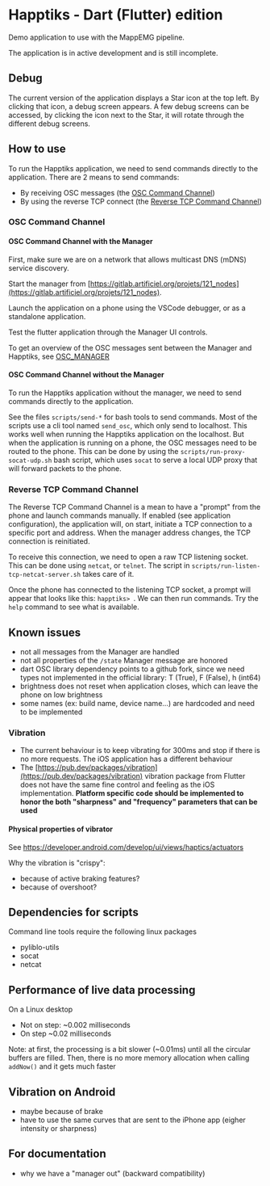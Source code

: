 # Happtiks - Dart (Flutter) edition

Demo application to use with the MappEMG pipeline.

The application is in active development and is still incomplete.

## Debug

The current version of the application displays a Star icon at the top left. By clicking that icon, a debug screen appears. A few debug screens can be accessed, by clicking the icon next to the Star, it will rotate through the different debug screens.

## How to use

To run the Happtiks application, we need to send commands directly to the application. There are 2 means to send commands:

- By receiving OSC messages (the [OSC Command Channel](#osc-command-channel))
- By using the reverse TCP connect (the [Reverse TCP Command Channel](#reverse-tcp-command-channel))

### OSC Command Channel

#### OSC Command Channel with the Manager

First, make sure we are on a network that allows multicast DNS (mDNS) service discovery.

Start the manager from [https://gitlab.artificiel.org/projets/121_nodes](https://gitlab.artificiel.org/projets/121_nodes).

Launch the application on a phone using the VSCode debugger, or as a standalone application.

Test the flutter application through the Manager UI controls.

To get an overview of the OSC messages sent between the Manager and Happtiks, see [OSC_MANAGER](/OSC_MANAGER.md)

#### OSC Command Channel without the Manager

To run the Happtiks application without the manager, we need to send commands directly to the application.

See the files `scripts/send-*` for bash tools to send commands. Most of the scripts use a cli tool named `send_osc`, which only send to localhost. This works well when running the Happtiks application on the localhost. But when the application is running on a phone, the OSC messages need to be routed to the phone. This can be done by using the `scripts/run-proxy-socat-udp.sh` bash script, which uses `socat` to serve a local UDP proxy that will forward packets to the phone.

### Reverse TCP Command Channel

The Reverse TCP Command Channel is a mean to have a "prompt" from the phone and launch commands manually. If enabled (see application configuration), the application will, on start, initiate a TCP connection to a specific port and address. When the manager address changes, the TCP connection is reinitiated.

To receive this connection, we need to open a raw TCP listening socket. This can be done using `netcat`, or `telnet`. The script in `scripts/run-listen-tcp-netcat-server.sh` takes care of it.

Once the phone has connected to the listening TCP socket, a prompt will appear that looks like this: `happtiks> `. We can then run commands. Try the `help` command to see what is available.

## Known issues

- not all messages from the Manager are handled
- not all properties of the `/state` Manager message are honored
- dart OSC library dependency points to a github fork, since we need types not implemented in the official library: T (True), F (False), h (int64)
- brightness does not reset when application closes, which can leave the phone on low brightness
- some names (ex: build name, device name...) are hardcoded and need to be implemented

### Vibration

- The current behaviour is to keep vibrating for 300ms and stop if there is no more requests. The iOS application has a different behaviour
- The [https://pub.dev/packages/vibration](https://pub.dev/packages/vibration) vibration package from Flutter does not have the same fine control and feeling as the iOS implementation. **Platform specific code should be implemented to honor the both "sharpness" and "frequency" parameters that can be used**

#### Physical properties of vibrator

See https://developer.android.com/develop/ui/views/haptics/actuators

Why the vibration is "crispy":

- because of active braking features?
- because of overshoot?

## Dependencies for scripts

Command line tools require the following linux packages

- pyliblo-utils
- socat
- netcat

## Performance of live data processing

On a Linux desktop

- Not on step: ~0.002 milliseconds
- On step ~0.02 milliseconds

Note: at first, the processing is a bit slower (~0.01ms) until all the circular buffers are filled. Then, there is no more memory allocation when calling `addNow()` and it gets much faster

## Vibration on Android

- maybe because of brake
- have to use the same curves that are sent to the iPhone app (eigher intensity or sharpness)

## For documentation

- why we have a "manager out" (backward compatibility)
